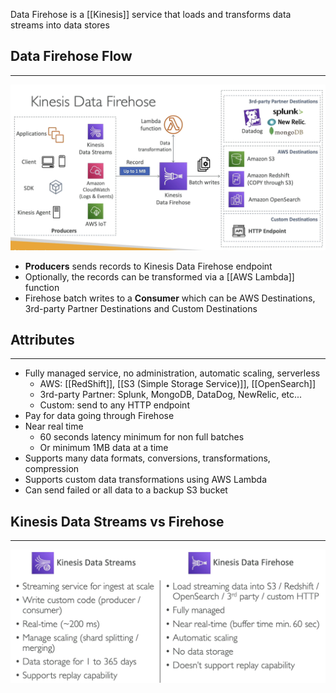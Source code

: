 Data Firehose is a [[Kinesis]] service that loads and transforms data streams into data stores

## Data Firehose Flow
---
![kineses_data_firehose_flow.png](./Images/kineses_data_firehose_flow.png)

- __Producers__ sends records to Kinesis Data Firehose endpoint
- Optionally, the records can be transformed via a [[AWS Lambda]] function
- Firehose batch writes to a __Consumer__ which can be AWS Destinations, 3rd-party Partner Destinations and Custom Destinations

## Attributes
---
- Fully managed service, no administration, automatic scaling, serverless
	- AWS: [[RedShift]], [[S3 (Simple Storage Service)]], [[OpenSearch]]
	- 3rd-party Partner: Splunk, MongoDB, DataDog, NewRelic, etc...
	- Custom: send to any HTTP endpoint
- Pay for data going through Firehose
- Near real time
	- 60 seconds latency minimum for non full batches
	- Or minimum 1MB data at a time
- Supports many data formats, conversions, transformations, compression
- Supports custom data transformations using AWS Lambda
- Can send failed or all data to a backup S3 bucket

## Kinesis Data Streams vs  Firehose
---
![data_streams_vs_firehose.png](./Images/data_streams_vs_firehose.png)
